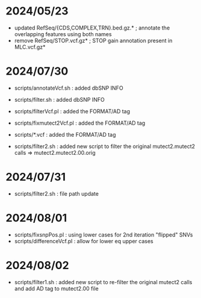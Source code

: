 # 2024/05/23 #

* updated RefSeq/{CDS,COMPLEX,TRN}.bed.gz.* ; annotate the overlapping features using both names
* remove  RefSeq/STOP.vcf.gz*               ; STOP gain annotation present in MLC.vcf.gz*

# 2024/07/30 #

* scripts/annotateVcf.sh   : added dbSNP INFO
* scripts/filter.sh        : added dbSNP INFO
* scripts/filterVcf.pl     : added the FORMAT/AD tag
* scripts/fixmutect2Vcf.pl : added the FORMAT/AD tag
* scripts/*.vcf            : added the FORMAT/AD tag

* scripts/filter2.sh       : added new script to filter the original mutect2.mutect2 calls => mutect2.mutect2.00.orig

# 2024/07/31 #

* scripts/filter2.sh	   : file path update

# 2024/08/01 #

* scripts/fixsnpPos.pl	   : using lower cases for 2nd iteration "flipped" SNVs 
* scripts/differenceVcf.pl : allow for lower eq upper cases 

# 2024/08/02 #

* scripts/filter1.sh	   : added new script to re-filter the original mutect2 calls and add AD tag to mutect2.00 file

